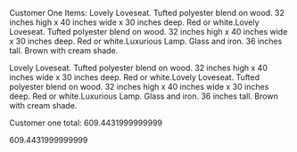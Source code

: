 Customer One Items: Lovely Loveseat. Tufted polyester blend on wood. 32 inches high x 40 inches wide x 30 inches deep. Red or white.Lovely Loveseat. Tufted polyester blend on wood. 32 inches high x 40 inches wide x 30 inches deep. Red or white.Luxurious Lamp. Glass and iron. 36 inches tall. Brown with cream shade.

Lovely Loveseat. Tufted polyester blend on wood. 32 inches high x 40 inches wide x 30 inches deep. Red or white.Lovely Loveseat. Tufted polyester blend on wood. 32 inches high x 40 inches wide x 30 inches deep. Red or white.Luxurious Lamp. Glass and iron. 36 inches tall. Brown with cream shade.

Customer one total: 609.4431999999999

609.4431999999999